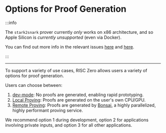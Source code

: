 # Options for Proof Generation

:::info

The `stark2snark` prover currently _only_ works on x86 architecture, and so Apple Silicon is _currently unsupported_ (even via Docker).

You can find out more info in the relevant issues [here](https://github.com/risc0/risc0/issues/1520) and [here](https://github.com/risc0/risc0/issues/1749).

:::

---

To support a variety of use cases, RISC Zero allows users a variety of options for proof generation.

Users can choose between:

1. [dev-mode]: No proofs are generated, enabling rapid prototyping.
2. [Local Proving]: Proofs are generated on the user's own CPU/GPU.
3. [Remote Proving]: Proofs are generated by [Bonsai], a highly parallelized, highly performant proving service.

We recommend option 1 during development, option 2 for applications involving private inputs, and option 3 for all other applications.

[dev-mode]: ./dev-mode
[Local Proving]: ./local-proving
[Remote Proving]: ./remote-proving
[Bonsai]: https://bonsai.xyz

